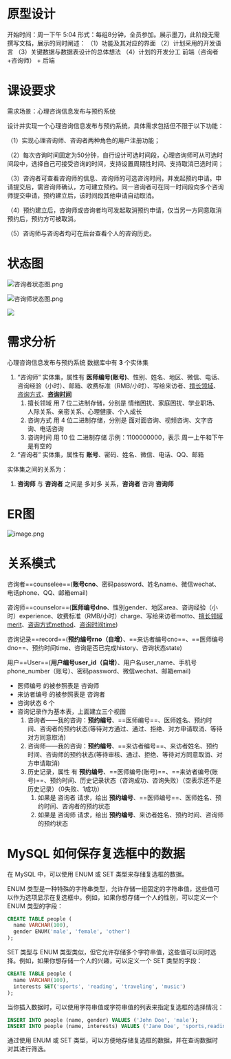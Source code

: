 # 原型设计
开始时间：周一下午 5:04
形式：每组8分钟，全员参加。展示墨刀，此阶段无需撰写文档，展示的同时阐述：
（1）功能及其对应的界面
（2）计划采用的开发语言
（3）关键数据与数据表设计的总体想法
（4）计划的开发分工  前端（咨询者+咨询师） + 后端
# 课设要求
需求场景：心理咨询信息发布与预约系统

设计并实现一个心理咨询信息发布与预约系统，具体需求包括但不限于以下功能：

（1）实现心理咨询师、咨询者两种角色的用户注册功能；

（2）每次咨询时间固定为50分钟，自行设计可选时间段，心理咨询师可从可选时间段中，选择自己可接受咨询的时间，支持设置周期性时间、支持取消已选时间；

（3）咨询者可查看咨询师的信息、咨询师的可选咨询时间，并发起预约申请。申请提交后，需咨询师确认，方可建立预约。同一咨询者可在同一时间段向多个咨询师提交申请，预约建立后，该时间段其他申请自动取消。

（4）预约建立后，咨询师或咨询者均可发起取消预约申请，仅当另一方同意取消预约后，预约方可被取消。

（5）咨询师与咨询者均可在后台查看个人的咨询历史。

# 状态图
![咨询者状态图.png](https://bu.dusays.com/2023/10/15/652b6a698a931.png)

![咨询师状态图.png](https://bu.dusays.com/2023/10/15/652b67174d4c1.png)

![](https://bu.dusays.com/2023/11/16/6555b7b705bca.png)

# 需求分析
心理咨询信息发布与预约系统 数据库中有 **3** 个实体集
1. “咨询师” 实体集，属性有 **医师编号(账号)**、性别、姓名、地区、微信、电话、咨询经验（小时）、邮箱、收费标准（RMB/小时）、写给来访者、<u>擅长领域</u>、<u>咨询方式</u>、<u>**咨询时间**</u>
	1. 擅长领域 用 7 位二进制存储，分别是 情绪困扰、家庭困扰、学业职场、人际关系、亲密关系、心理健康、个人成长
	2. 咨询方式 用 4 位二进制存储，分别是 面对面咨询、视频咨询、文字咨询、电话咨询
	3. 咨询时间 用 10 位 二进制存储  示例：1100000000，表示 周一上午和下午是有空的
2. “咨询者” 实体集，属性有 **账号**、密码、姓名、微信、电话、QQ、邮箱

实体集之间的关系为：
1. **咨询师** 与 **咨询者** 之间是 多对多 关系，**咨询者** 咨询 **咨询师**

# ER图
![image.png](https://bu.dusays.com/2023/10/15/652b66d5d6226.png)

# 关系模式

咨询者==counselee==(**账号cno**、密码password、姓名name、微信wechat、电话phone、QQ、邮箱email) 

咨询师==counselor==(**医师编号dno**、性别gender、地区area、咨询经验（小时）experience、收费标准（RMB/小时）charge、写给来访者motto、<u>擅长领域merit</u>、<u>咨询方式method</u>、<u>咨询时间time</u>) 

咨询记录==record==(**预约编号rno（自增）**、==来访者编号cno==、==医师编号dno==、预约时间time、咨询是否已完成history、咨询状态state)

用户==User==(**用户编号user_id（自增）**、用户名user_name、手机号phone_number（账号）、密码password、微信wechat、邮箱email)

- 医师编号 的被参照表是 咨询师
- 来访者编号 的被参照表是 咨询者
- 咨询状态 6 个
- 咨询记录作为基本表，上面建立三个视图
	1. 咨询者——我的咨询：**预约编号**、==医师编号==、医师姓名、预约时间、咨询者的预约状态(等待对方通过、通过、拒绝、对方申请取消、等待对方同意取消)
	2. 咨询师——我的咨询：**预约编号**、==来访者编号==、来访者姓名、预约时间、咨询师的预约状态(等待审核、通过、拒绝、等待对方同意取消、对方申请取消)
	3. 历史记录，属性 有 **预约编号**、==医师编号(账号)==、==来访者编号(账号)==、预约时间、历史记录状态（咨询成功、咨询失败）（空表示还不是历史记录）（0失败、1成功）
		1. 如果是 咨询者 请求，给出 **预约编号**、==医师编号==、医师姓名、预约时间、咨询者的预约状态
		2. 如果是 咨询师 请求，给出 **预约编号**、来访者姓名、预约时间、咨询师的预约状态

# MySQL 如何保存复选框中的数据
在 MySQL 中，可以使用 ENUM 或 SET 类型来存储复选框的数据。

ENUM 类型是一种特殊的字符串类型，允许存储一组固定的字符串值，这些值可以作为选项显示在复选框中。例如，如果你想存储一个人的性别，可以定义一个 ENUM 类型的字段：

```sql
CREATE TABLE people (
  name VARCHAR(100),
  gender ENUM('male', 'female', 'other')
);
```


SET 类型与 ENUM 类型类似，但它允许存储多个字符串值，这些值可以同时选择。例如，如果你想存储一个人的兴趣，可以定义一个 SET 类型的字段：

```sql
CREATE TABLE people (
  name VARCHAR(100),
  interests SET('sports', 'reading', 'traveling', 'music')
);
```


当你插入数据时，可以使用字符串值或字符串值的列表来指定复选框的选择情况：

```sql
INSERT INTO people (name, gender) VALUES ('John Doe', 'male');
INSERT INTO people (name, interests) VALUES ('Jane Doe', 'sports,reading');
```


通过使用 ENUM 或 SET 类型，可以方便地存储复选框的数据，并在查询数据时对其进行筛选。